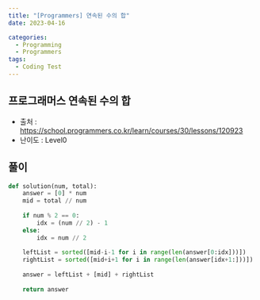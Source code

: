 ```yaml
---
title: "[Programmers] 연속된 수의 합"
date: 2023-04-16

categories:
  - Programming
  - Programmers
tags:
  - Coding Test  
---
```


## 프로그래머스 연속된 수의 합
- 출처 : https://school.programmers.co.kr/learn/courses/30/lessons/120923
- 난이도 : Level0

## 풀이
```python
def solution(num, total):
    answer = [0] * num
    mid = total // num
    
    if num % 2 == 0:
        idx = (num // 2) - 1
    else:
        idx = num // 2
    
    leftList = sorted([mid-i-1 for i in range(len(answer[0:idx]))])
    rightList = sorted([mid+i+1 for i in range(len(answer[idx+1:]))])
    
    answer = leftList + [mid] + rightList
    
    return answer
```
